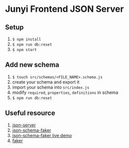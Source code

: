 # Junyi Frontend JSON Server

## Setup

1. `$ npm install`
2. `$ npm run db:reset`
3. `$ npm start`

## Add new schema

1. `$ touch src/schemas/<FILE_NAME>.schema.js`
2. create your schema and export it
3. import your schema into `src/index.js`
4. modify `required`, `properties`, `definitions` in schema
5. `$ npm run db:reset`

## Useful resource

1. [json-server](https://github.com/typicode/json-server)
2. [json-schema-faker](https://github.com/json-schema-faker/json-schema-faker/blob/master/docs/USAGE.md)
3. [json-schema-faker live demo](https://json-schema-faker.js.org/)
4. [faker](https://github.com/Marak/Faker.js)
